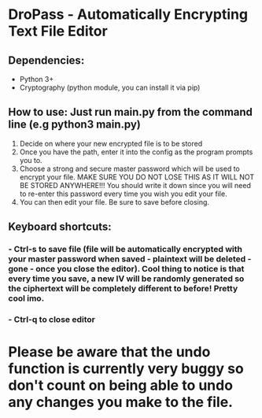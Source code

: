 # DroPass - Automatically Encrypting Text File Editor

## Dependencies:
- Python 3+
- Cryptography (python module, you can install it via pip)

## How to use: Just run main.py from the command line (e.g python3 main.py)
1. Decide on where your new encrypted file is to be stored
2. Once you have the path, enter it into the config as the program prompts you to. 
3. Choose a strong and secure master password which will be used to encrypt your file. MAKE SURE YOU DO NOT LOSE THIS AS IT WILL NOT BE STORED ANYWHERE!!! You should write it down since you will need to re-enter this password every time you wish you edit your file. 
4. You can then edit your file. Be sure to save before closing. 

## Keyboard shortcuts:
### - Ctrl-s to save file (file will be automatically encrypted with your master password when saved - plaintext will be deleted - gone -  once you close the editor). Cool thing to notice is that every time you save, a new IV will be randomly generated so the ciphertext will be completely different to before! Pretty cool imo. 
### - Ctrl-q to close editor 

# Please be aware that the undo function is currently very buggy so don't count on being able to undo any changes you make to the file. 